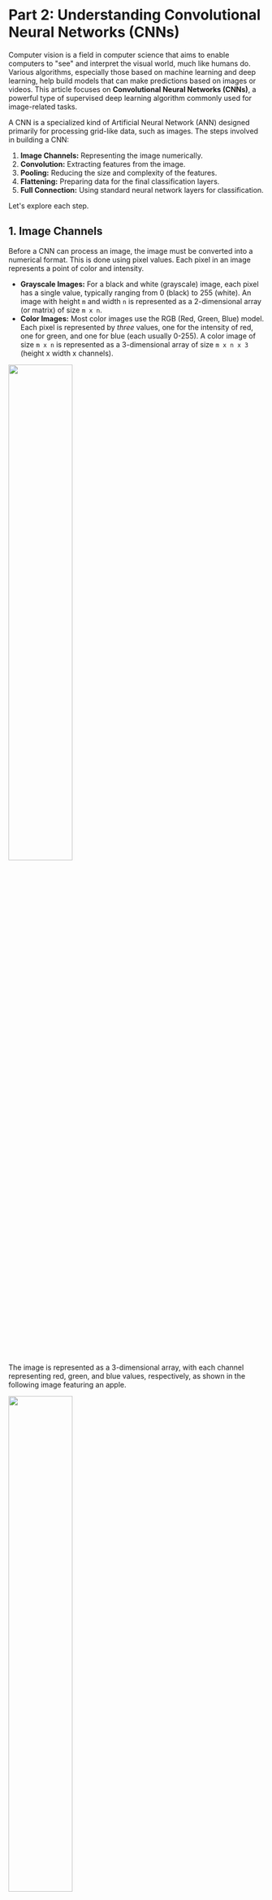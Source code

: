 # Part 2: Understanding Convolutional Neural Networks (CNNs)

Computer vision is a field in computer science that aims to enable computers to "see" and interpret the visual world, much like humans do. Various algorithms, especially those based on machine learning and deep learning, help build models that can make predictions based on images or videos. This article focuses on **Convolutional Neural Networks (CNNs)**, a powerful type of supervised deep learning algorithm commonly used for image-related tasks.

A CNN is a specialized kind of Artificial Neural Network (ANN) designed primarily for processing grid-like data, such as images. The steps involved in building a CNN:

1.  **Image Channels:** Representing the image numerically.
2.  **Convolution:** Extracting features from the image.
3.  **Pooling:** Reducing the size and complexity of the features.
4.  **Flattening:** Preparing data for the final classification layers.
5.  **Full Connection:** Using standard neural network layers for classification.

Let's explore each step.

## 1. Image Channels

Before a CNN can process an image, the image must be converted into a numerical format. This is done using pixel values. Each pixel in an image represents a point of color and intensity.

*   **Grayscale Images:** For a black and white (grayscale) image, each pixel has a single value, typically ranging from 0 (black) to 255 (white). An image with height `m` and width `n` is represented as a 2-dimensional array (or matrix) of size `m x n`.
*   **Color Images:** Most color images use the RGB (Red, Green, Blue) model. Each pixel is represented by *three* values, one for the intensity of red, one for green, and one for blue (each usually 0-255). A color image of size `m x n` is represented as a 3-dimensional array of size `m x n x 3` (height x width x channels).

<!-- ![Image channel description](./img/image-channel.png) -->
<img src="./img/image-channel.png" width="50%">

The image is represented as a 3-dimensional array, with each channel representing red, green, and blue values, respectively, as shown in the following image featuring an apple.

<!-- ![apple channel](./img/apple-channel.jpg) -->
<img src="./img/apple-channel.jpg" width="50%">

***
**Code Example: Image Channels (RGB)**

The following code snippet demonstrates how a small 3x3 pixel color image is represented as a NumPy array and how its individual Red, Green, and Blue channels can be separated:

```python
# Cell 1: Image Channels (RGB)
import numpy as np
import matplotlib.pyplot as plt

# Simulate a tiny 3x3 RGB image (values 0-255)
# Shape: (height, width, channels)
tiny_rgb_image = np.array([
    [[255, 0, 0], [0, 255, 0], [0, 0, 255]],      # Row 1: Red, Green, Blue pixels
    [[255, 255, 0], [255, 0, 255], [0, 255, 255]], # Row 2: Yellow, Magenta, Cyan
    [[255, 255, 255], [128, 128, 128], [0, 0, 0]]  # Row 3: White, Gray, Black
], dtype=np.uint8)

print("Original Image Shape (Height, Width, Channels):", tiny_rgb_image.shape)

# Extract channels (Slicing the last dimension)
red_channel = tiny_rgb_image[:, :, 0]   # Index 0
green_channel = tiny_rgb_image[:, :, 1] # Index 1
blue_channel = tiny_rgb_image[:, :, 2]  # Index 2

# Display the channels and the combined image
fig, axs = plt.subplots(1, 4, figsize=(12, 3))
axs[0].imshow(red_channel, cmap='Reds_r'); axs[0].set_title('Red Channel'); axs[0].axis('off')
axs[1].imshow(green_channel, cmap='Greens_r'); axs[1].set_title('Green Channel'); axs[1].axis('off')
axs[2].imshow(blue_channel, cmap='Blues_r'); axs[2].set_title('Blue Channel'); axs[2].axis('off')
axs[3].imshow(tiny_rgb_image); axs[3].set_title('Combined RGB'); axs[3].axis('off')
plt.tight_layout(); plt.show()

# Print the numerical values
print("\nRed Channel Values:\n", red_channel)
print("\nGreen Channel Values:\n", green_channel)
print("\nBlue Channel Values:\n", blue_channel)
```


**Visualizing RGB Channels with an Online Tool**

To get a better visual intuition of how an image is split into its Red, Green, and Blue components, you can use online tools. These tools often display each channel as a separate grayscale image, where brighter areas indicate higher intensity of that specific color in the original image. This can help solidify the concept of channels representing different color information.

For example, you can upload [an image](./img/apple.jpg) to a site like [Online Image Color Channel Separator](https://onlinetools.com/image/separate-image-color-channels) to see this separation visually.


***

## 2. Convolution


### Inspiration from the Brain: Hierarchical Vision

Before diving into the mechanics of CNNs, it's helpful to understand their inspiration: the human visual system. Our brains don't process an entire scene instantly. Instead, visual information travels through different areas of the brain, particularly the visual cortex located in the occipital lobe, processing features in a hierarchical manner.

<img src="./img/v1.png" alt="Abstract illustration of visual areas in the human brain, showing Primary visual cortex (V1), V2, V3, and higher areas like Posterior parietal cortex and Inferior temporal cortex." width="50%">

> Image source: [Perkins School for the Blind, Adapted from Banich and Compton (2018)](https://www.perkins.org/higher-order-visual-pathways-and-the-cvi-brain/)

As shown in the illustration above:

1.  Information first hits the **Primary Visual Cortex (V1)**. Neurons here respond to simple features like edges, lines, and orientations.
2.  This output is passed to subsequent areas like **V2** and **V3**. Neurons in these areas combine the simple features detected in V1 to recognize more complex shapes, corners, and textures.
3.  Further processing in higher-level areas (like the Inferior Temporal Cortex, not fully detailed here) combines these shapes to recognize complex objects (like faces, chairs, or the apple from our earlier example).

**The Connection to CNNs:**

Convolutional Neural Networks are designed to mimic this hierarchical feature learning. The **Convolutional layers** in a CNN act similarly to these stages in the visual cortex:

*   **Early convolutional layers** (closer to the input image) automatically learn to detect simple features like edges and corners.
*   **Deeper convolutional layers** (further into the network) receive input from earlier layers and learn to combine those simple features to detect more complex patterns, textures, parts of objects, and eventually entire objects.

This biological inspiration helps explain why CNNs are structured with multiple layers and why convolution is such a fundamental operation for image understanding. Now, let's look at how the convolution operation actually achieves this feature extraction.

### CNN

**Purpose:** Now that the image is represented numerically, the next step is to identify important visual features within it. Convolution is the core operation CNNs use for this feature extraction (e.g., finding edges, corners, textures).

Think of convolution like sliding a small specialized magnifying glass over the image. This "magnifying glass" is called a **filter** or **kernel**, and it's designed to detect a specific pattern. When the filter is over a part of the image that matches its pattern, it produces a strong signal (high value); otherwise, the signal is weak (low value). This process creates an output map, called a **feature map**, which highlights where the specific feature appears in the original image.

**Important Note:** While we often use simple, predefined filters (like edge detectors) for explanation, a key strength of CNNs is that they *learn* the optimal filter values during the training process based on the task (e.g., classifying cats vs. dogs).

### How Features are Detected

To extract features, we use a filter (kernel). The filter slides across the input image's numerical array. At each position, the filter's values are multiplied element-wise with the underlying patch of the image, and the results are summed up to produce a single value in the feature map.

<img src="./img/2b1.jpg" alt="" width="50%">

For simplicity, the following animation shows how an edge detector filter might be applied to just one channel (e.g., the blue channel) of an image. The resulting feature map highlights the edges found.

<!-- ![Animation showing how an edge detector filter is applied to the blue channel output.](./img/convolution.gif) -->
<img src="./img/convolution.gif" width="50%">

The filter used in the animation is size `3x3` applied to an input of size `5x5`. The resulting feature map is size `3x3`. In summary, for an input image of size `n x n` and a filter of size `m x m` (with stride 1, no padding), the resulting output is of size `(n - m + 1) x (n - m + 1)`.

***
**Code Example: Feature Detection (Single Filter Convolution)**

This code applies a 3x3 vertical edge detection filter to a 5x5 single-channel input, producing a 3x3 feature map.

<details>
<summary>Step 1/9: Setup (Loading a Real Image)</summary>

Let's load a real image from the web. We'll use a picture of a Pigeon. We will load it, convert it to RGB (just in case it's [RGBA](https://www.w3schools.com/Css/css_colors_rgb.asp) or other), resize it slightly for faster processing, and also create a grayscale version for single-channel demonstrations.

```python
# Cell 1.5: Setup - Load and Prepare a Real Image
import numpy as np
import matplotlib.pyplot as plt
from PIL import Image
import requests
from io import BytesIO
from scipy.signal import convolve2d

# --- Image Loading ---
try:
    # Example image URL (Wikimedia Commons - Bicycle) - Check license if using elsewhere!
    #image_url = "https://upload.wikimedia.org/wikipedia/commons/thumb/4/41/Left_side_of_Flying_Pigeon.jpg/640px-Left_side_of_Flying_Pigeon.jpg" # Option 1
    image_url = "https://raw.githubusercontent.com/ML-Course-2025/session6/refs/heads/main/material/img/640px-Left_side_of_Flying_Pigeon.jpg" # Option 2

    response = requests.get(image_url)
    response.raise_for_status() # Raise an exception for bad status codes
    img_pil = Image.open(BytesIO(response.content)).convert('RGB')

    # Resize for faster processing (optional, maintains aspect ratio)
    img_pil.thumbnail((256, 256)) # Max size 256x256

    # Convert to NumPy arrays
    img_rgb = np.array(img_pil).astype(np.float32) / 255.0 # Normalize to 0.0-1.0
    img_gray = np.array(img_pil.convert('L')).astype(np.float32) / 255.0 # Grayscale version, normalized

    print(f"Image loaded successfully.")
    print(f"Original Color Image Shape (H, W, C): {img_rgb.shape}")
    print(f"Grayscale Image Shape (H, W): {img_gray.shape}")

    # Display loaded images
    plt.figure(figsize=(8, 4))
    plt.subplot(1, 2, 1)
    plt.imshow(img_rgb)
    plt.title("Original Color Image")
    plt.axis('off')
    plt.subplot(1, 2, 2)
    plt.imshow(img_gray, cmap='gray')
    plt.title("Grayscale Version")
    plt.axis('off')
    plt.tight_layout()
    plt.show()

except requests.exceptions.RequestException as e:
    print(f"Error loading image from URL: {e}")
    # Use placeholder arrays if image loading fails
    img_rgb = np.random.rand(100, 100, 3)
    img_gray = np.random.rand(100, 100)
    print("Using random noise array as fallback.")
except Exception as e:
     print(f"An error occurred: {e}")
     img_rgb = np.random.rand(100, 100, 3)
     img_gray = np.random.rand(100, 100)
     print("Using random noise array as fallback.")


# --- Define Filters (We'll reuse these) ---
# Vertical Edge Detection
filter_vertical = np.array([
    [ 1, 0, -1],
    [ 2, 0, -2],
    [ 1, 0, -1]
], dtype=np.float32)

# Horizontal Edge Detection
filter_horizontal = np.array([
    [ 1,  2,  1],
    [ 0,  0,  0],
    [-1, -2, -1]
], dtype=np.float32)

# Sharpen Filter
filter_sharpen = np.array([
    [ 0, -1,  0],
    [-1,  5, -1],
    [ 0, -1,  0]
], dtype=np.float32)
```
</details>

<details>
<summary>Step 2/9: How Features are Detected (Convolution with one filter on Real Image)</summary>

```python
# Cell 2: How Features are Detected (Convolution with one filter on Real Image)

# Check if image loading was successful
if 'img_gray' not in globals():
    print("Grayscale image not loaded. Please run the setup cell first.")
else:
    # Use the grayscale image and the vertical edge filter
    input_image = img_gray
    filter_kernel = filter_vertical

    print("Input Image Shape:", input_image.shape)
    print("Filter Kernel Shape:", filter_kernel.shape)

    # Apply convolution (mode='valid' means no padding)
    # Flip kernel for strict convolution definition
    feature_map = convolve2d(input_image, np.flipud(np.fliplr(filter_kernel)), mode='valid')
    output_shape = feature_map.shape
    print(f"Feature Map Shape: {output_shape}")

    # Display
    plt.figure(figsize=(12, 4))
    plt.subplot(1, 3, 1)
    plt.imshow(input_image, cmap='gray')
    plt.title(f'Input Grayscale ({input_image.shape[0]}x{input_image.shape[1]})')
    plt.axis('off')

    plt.subplot(1, 3, 2)
    plt.imshow(filter_kernel, cmap='coolwarm')
    plt.title(f'Filter Kernel ({filter_kernel.shape[0]}x{filter_kernel.shape[1]})')
    plt.axis('off')

    plt.subplot(1, 3, 3)
    # Display absolute value or clip for better visualization of edges
    plt.imshow(np.abs(feature_map), cmap='gray')
    plt.title(f'Feature Map ({output_shape[0]}x{output_shape[1]})\n(Vertical Edges Enhanced)')
    plt.axis('off')

    plt.tight_layout()
    plt.show()
```
</details>

<!-- 
```python
# Cell 2: How Features are Detected (Convolution with one filter)
from scipy.signal import convolve2d # Use SciPy for a standard convolution function

# Simple 5x5 grayscale input image (simulating a right edge/corner)
input_image = np.array([
    [10, 10, 10, 10, 10], [10, 10, 10, 10, 10], [10, 10, 200, 200, 200],
    [10, 10, 200, 200, 200], [10, 10, 200, 200, 200]
], dtype=np.float32)

# Simple 3x3 filter (detects vertical edges)
filter_kernel = np.array([[ 1, 0, -1], [ 2, 0, -2], [ 1, 0, -1]], dtype=np.float32)

print("Input Image (5x5):\n", input_image)
print("\nFilter Kernel (3x3):\n", filter_kernel)

# Apply convolution using 'valid' mode (no padding)
# We flip kernel for strict convolution definition used by convolve2d
feature_map = convolve2d(input_image, np.flipud(np.fliplr(filter_kernel)), mode='valid')

print(f"\nFeature Map (Output - Shape {feature_map.shape}):\n", feature_map)

# Display
fig, axs = plt.subplots(1, 3, figsize=(9, 3))
axs[0].imshow(input_image, cmap='gray', vmin=0, vmax=255); axs[0].set_title('Input Image (5x5)'); axs[0].axis('off')
axs[1].imshow(filter_kernel, cmap='coolwarm', vmin=-4, vmax=4); axs[1].set_title('Filter Kernel (3x3)'); axs[1].axis('off')
axs[2].imshow(feature_map, cmap='gray'); axs[2].set_title(f'Feature Map ({feature_map.shape[0]}x{feature_map.shape[1]})'); axs[2].axis('off')
plt.tight_layout(); plt.show()
``` -->

**Other Examples:**

<img src="./img/2b2.png" alt="" width="50%">

<img src="./img/2c.jpg" alt="" width="50%">

***

### Strided Convolutions

**Purpose:** Striding allows the filter to skip pixels as it slides across the input image, effectively downsampling the output. This reduces the size of the resulting feature map more significantly and speeds up computation.

**Process:** Instead of moving one pixel at a time (stride=1), the filter can jump, for example, 2 pixels (stride=2) horizontally and vertically.

The following animation shows the same convolution as before, but with a stride of 2 steps.

<!-- ![Stride](./img/stride2.gif) -->
<img src="./img/stride2.gif" width="50%">

The `3x3` filter applied to the `5x5` input with `stride=2` results in a `2x2` feature map. In summary, for an input `n x n`, filter `m x m`, and stride `k`, the output size is `floor((n - m) / k + 1) x floor((n - m) / k + 1)`.

***
**Code Example: Strided Convolution**

This code demonstrates convolution with `stride=3`.

```python
# Cell 3: Striding on Real Image

# Check if image loading was successful
if 'img_gray' not in globals():
    print("Grayscale image not loaded. Please run the setup cell first.")
else:
    # Use grayscale image and horizontal edge filter this time
    input_image = img_gray
    filter_kernel = filter_horizontal # Let's use the horizontal one here

    # Manual convolution calculation with stride = 3 (more noticeable reduction)
    stride = 3
    input_h, input_w = input_image.shape
    filter_h, filter_w = filter_kernel.shape
    # Calculate output dimensions
    output_h = int(np.floor((input_h - filter_h) / stride)) + 1
    output_w = int(np.floor((input_w - filter_w) / stride)) + 1
    feature_map_strided = np.zeros((output_h, output_w), dtype=np.float32)

    # Perform the convolution manually stepping by 'stride'
    for i in range(output_h):
        for j in range(output_w):
            start_row, start_col = i * stride, j * stride
            patch = input_image[start_row : start_row + filter_h, start_col : start_col + filter_w]
            # Ensure patch dimensions match filter if near edge with stride
            if patch.shape == filter_kernel.shape:
                 feature_map_strided[i, j] = np.sum(patch * filter_kernel)

    print(f"Input Shape: {input_image.shape}, Filter Shape: {filter_kernel.shape}")
    print(f"Output Feature Map with Stride={stride} Shape: ({output_h}x{output_w})")

    # Display
    plt.figure(figsize=(12, 4))
    plt.subplot(1, 3, 1)
    plt.imshow(input_image, cmap='gray')
    plt.title(f'Input Grayscale ({input_image.shape[0]}x{input_image.shape[1]})')
    plt.axis('off')

    plt.subplot(1, 3, 2)
    plt.imshow(filter_kernel, cmap='coolwarm')
    plt.title(f'Filter Kernel ({filter_kernel.shape[0]}x{filter_kernel.shape[1]})')
    plt.axis('off')

    plt.subplot(1, 3, 3)
    plt.imshow(np.abs(feature_map_strided), cmap='gray')
    plt.title(f'Feature Map (Stride={stride}, {output_h}x{output_w})\n(Horizontal Edges)')
    plt.axis('off')

    plt.tight_layout()
    plt.show()
```

<!-- 
```python
# Cell 3: Striding
# Re-use input and filter from previous example
input_image = np.array([
    [10, 10, 10, 10, 10], [10, 10, 10, 10, 10], [10, 10, 200, 200, 200],
    [10, 10, 200, 200, 200], [10, 10, 200, 200, 200]
], dtype=np.float32)
filter_kernel = np.array([[ 1, 0, -1], [ 2, 0, -2], [ 1, 0, -1]], dtype=np.float32)

# Manual convolution calculation with stride = 2
stride = 2
input_h, input_w = input_image.shape
filter_h, filter_w = filter_kernel.shape
output_h = int(np.floor((input_h - filter_h) / stride)) + 1
output_w = int(np.floor((input_w - filter_w) / stride)) + 1
feature_map_strided = np.zeros((output_h, output_w), dtype=np.float32)

for i in range(output_h):
    for j in range(output_w):
        patch = input_image[i*stride : i*stride + filter_h, j*stride : j*stride + filter_w]
        feature_map_strided[i, j] = np.sum(patch * filter_kernel)

print("Input Image (5x5):\n", input_image)
print("\nFilter Kernel (3x3):\n", filter_kernel)
print(f"\nFeature Map with Stride={stride} (Output - {output_h}x{output_w}):\n", feature_map_strided)

# Display
fig, axs = plt.subplots(1, 3, figsize=(9, 3))
axs[0].imshow(input_image, cmap='gray', vmin=0, vmax=255); axs[0].set_title('Input Image (5x5)'); axs[0].axis('off')
axs[1].imshow(filter_kernel, cmap='coolwarm', vmin=-4, vmax=4); axs[1].set_title('Filter Kernel (3x3)'); axs[1].axis('off')
axs[2].imshow(feature_map_strided, cmap='gray'); axs[2].set_title(f'Feature Map (Stride={stride}, {output_h}x{output_w})'); axs[2].axis('off')
plt.tight_layout(); plt.show()
``` -->
***

### Padding

**Purpose:** Convolution (especially without stride) reduces the spatial dimensions of the feature map. Also, pixels near the border of the image are processed fewer times by the filter than pixels in the center. **Padding** addresses these issues by:
1.  Allowing control over the output feature map size (e.g., keeping it the same as the input using "same" padding).
2.  Ensuring pixels at the edges and corners are processed more thoroughly by the filter.

**Process:** Padding involves adding extra rows and columns of zeros (usually) around the border of the input image *before* applying the convolution.

The following animation shows how 1 layer of zero-padding is added to the input array before the filter is applied.

<!-- ![Padding](./img/padding.gif) -->
<img src="./img/padding.gif" width="50%">

With one layer of padding (`p=1`), the `5x5` input becomes `7x7`. Applying a `3x3` filter (`m=3`) with `stride=1` then results in a `5x5` output, preserving the original spatial dimensions. In general, for input `n x n`, filter `m x m`, padding `p`, and stride `k=1`, the output size is `(n + 2p - m + 1) x (n + 2p - m + 1)`.

***
**Code Example: Padding**

This code adds `padding=1` before convolution to maintain the output size.

```python
# Cell 4: Padding on Real Image

# Check if image loading was successful
if 'img_gray' not in globals():
    print("Grayscale image not loaded. Please run the setup cell first.")
else:
    # Use grayscale image and the sharpen filter
    input_image = img_gray
    filter_kernel = filter_sharpen

    # Add padding (p=1 layer of zeros)
    padding = 1
    padded_image = np.pad(input_image, pad_width=((padding, padding), (padding, padding)), mode='constant', constant_values=0)

    print(f"Original Input Shape: {input_image.shape}")
    print(f"Padded Image Shape: {padded_image.shape}")

    # Apply convolution (stride=1) to the *padded* image using 'valid' mode
    feature_map_padded = convolve2d(padded_image, np.flipud(np.fliplr(filter_kernel)), mode='valid')
    output_shape = feature_map_padded.shape
    print(f"Output Feature Map Shape after Padding: {output_shape}")
    # Note: Output size = (Input_Padded - Filter + 1) should be same as Original Input

    # Display
    plt.figure(figsize=(12, 4))
    plt.subplot(1, 3, 1)
    plt.imshow(padded_image, cmap='gray')
    plt.title(f'Padded Input ({padded_image.shape[0]}x{padded_image.shape[1]})')
    plt.axis('off')

    plt.subplot(1, 3, 2)
    plt.imshow(filter_kernel, cmap='coolwarm', vmin=-1.1, vmax=5.1) # Adjust vmin/vmax for sharpen filter
    plt.title(f'Filter Kernel ({filter_kernel.shape[0]}x{filter_kernel.shape[1]})')
    plt.axis('off')

    plt.subplot(1, 3, 3)
    # Clip values to 0-1 range for display after sharpening
    plt.imshow(np.clip(feature_map_padded, 0, 1), cmap='gray')
    plt.title(f'Feature Map ({output_shape[0]}x{output_shape[1]})\n(Sharpened)')
    plt.axis('off')

    plt.tight_layout()
    plt.show()
```
<!-- 
```python
# Cell 4: Padding
# Re-use input and filter
input_image = np.array([
    [10, 10, 10, 10, 10], [10, 10, 10, 10, 10], [10, 10, 200, 200, 200],
    [10, 10, 200, 200, 200], [10, 10, 200, 200, 200]
], dtype=np.float32)
filter_kernel = np.array([[ 1, 0, -1], [ 2, 0, -2], [ 1, 0, -1]], dtype=np.float32)

# Add padding (p=1 layer of zeros)
padding = 1
padded_image = np.pad(input_image, pad_width=((padding, padding), (padding, padding)), mode='constant', constant_values=0)

print("Original Input Image (5x5):\n", input_image)
print(f"\nPadded Image ({padded_image.shape[0]}x{padded_image.shape[1]}):\n", padded_image)

# Apply convolution (stride=1) to the *padded* image using 'valid' mode
feature_map_padded = convolve2d(padded_image, np.flipud(np.fliplr(filter_kernel)), mode='valid')

print("\nFilter Kernel (3x3):\n", filter_kernel)
print(f"\nFeature Map after Padding (Output - {feature_map_padded.shape}):\n", feature_map_padded) # Output is 5x5

# Display
fig, axs = plt.subplots(1, 3, figsize=(9, 3))
axs[0].imshow(padded_image, cmap='gray', vmin=0, vmax=255); axs[0].set_title(f'Padded Input ({padded_image.shape[0]}x{padded_image.shape[1]})'); axs[0].axis('off')
axs[1].imshow(filter_kernel, cmap='coolwarm', vmin=-4, vmax=4); axs[1].set_title('Filter Kernel (3x3)'); axs[1].axis('off')
axs[2].imshow(feature_map_padded, cmap='gray'); axs[2].set_title(f'Feature Map ({feature_map_padded.shape[0]}x{feature_map_padded.shape[1]})'); axs[2].axis('off')
plt.tight_layout(); plt.show()
``` 
-->
***

### How Convolutions Apply over RGB Channels

**Process:** When dealing with color images (e.g., 3 channels: R, G, B), the convolution filter must also have the same number of channels (depth). So, if the input is `n x n x 3`, a `m x m` filter will actually be `m x m x 3`.

The 3D filter slides over the 3D input patch. The element-wise multiplication and summation happens across *all three channels simultaneously*. The crucial point is that all these results (from R, G, and B interactions with their respective filter channels) are summed up into a *single* number for that position in the output feature map. Therefore, even with a 3-channel input and a 3-channel filter, the resulting feature map is still **2-dimensional**.

<!-- ![RGB convolutions](./img/RGB_Convolutions.png) -->
<img src="./img/RGB_Convolutions.png" width="50%">

For a `5x5` image represented over 3 channels (`5x5x3` array), a `3x3` filter (represented as a `3x3x3` array) produces a single `4x4` feature map (assuming stride=1, no padding: `(5-3+1) = 3+1 = 4`).

***
**Code Example: Convolution over RGB Channels**

This code applies one 3x3x3 filter to a 5x5x3 input, producing a single 3x3 feature map (using stride=1 and 'valid'/no padding for simplicity).

```python
# Cell 5: How Convolutions are Applied over RGB Channels (Real Image)

# Check if image loading was successful
if 'img_rgb' not in globals():
    print("Color image not loaded. Please run the setup cell first.")
else:
    # Use the COLOR image (H, W, C)
    input_rgb = img_rgb

    # Create a 3x3x3 filter - e.g., detect vertical edges strongly in Red, ignore Green, weakly in Blue
    filter_rgb_single = np.zeros((3, 3, 3), dtype=np.float32)
    filter_rgb_single[:, :, 0] = filter_vertical # Strong vertical edge in Red (Ch 0)
    filter_rgb_single[:, :, 1] = 0               # Ignore Green (Ch 1)
    filter_rgb_single[:, :, 2] = filter_vertical * 0.5 # Weak vertical edge in Blue (Ch 2)

    print("Input RGB Image Shape (H, W, C):", input_rgb.shape)
    print("Filter RGB Shape (H, W, C):", filter_rgb_single.shape)

    # Manual convolution (stride=1, no padding)
    stride = 1
    input_h, input_w, input_c = input_rgb.shape
    filter_h, filter_w, filter_c = filter_rgb_single.shape
    output_h = ((input_h - filter_h) // stride) + 1
    output_w = ((input_w - filter_w) // stride) + 1
    feature_map_rgb_combined = np.zeros((output_h, output_w), dtype=np.float32)

    for i in range(output_h):
        for j in range(output_w):
            patch = input_rgb[i*stride : i*stride + filter_h, j*stride : j*stride + filter_w, :]
            if patch.shape == filter_rgb_single.shape:
                activation = np.sum(patch * filter_rgb_single) # Sum over all H*W*C elements
                feature_map_rgb_combined[i, j] = activation

    print(f"Combined Feature Map Shape (Output is 2D): {feature_map_rgb_combined.shape}")

    # Display (Input R channel, Filter R channel, combined output map)
    plt.figure(figsize=(12, 4))
    plt.subplot(1, 3, 1)
    plt.imshow(input_rgb[:,:,0], cmap='Reds_r') # Show R channel of input
    plt.title('Input (Red Ch.)')
    plt.axis('off')

    plt.subplot(1, 3, 2)
    plt.imshow(filter_rgb_single[:,:,0], cmap='coolwarm') # Show R channel of filter
    plt.title('Filter (Red Ch.)')
    plt.axis('off')

    plt.subplot(1, 3, 3)
    plt.imshow(np.abs(feature_map_rgb_combined), cmap='gray') # Show absolute value
    plt.title(f'Combined Output Map ({output_h}x{output_w})\n(Color Filter Applied)')
    plt.axis('off')

    plt.tight_layout()
    plt.show()
```
<!-- 
```python
# Cell 5: How Convolutions are Applied over RGB Channels
# Simulate a 5x5x3 RGB input image
input_rgb = np.zeros((5, 5, 3), dtype=np.float32)
input_rgb[2:, 2:, 0] = 200 # Red corner (Ch 0)
input_rgb[1:4, 1:4, 1] = 150 # Green square (Ch 1)
input_rgb[:3, :3, 2] = 100 # Blue corner (Ch 2)

# Simulate a 3x3x3 filter
filter_rgb = np.zeros((3, 3, 3), dtype=np.float32)
filter_rgb[:, :, 0] = np.array([[1, 0, -1], [2, 0, -2], [1, 0, -1]]) # Vertical edge in Red
filter_rgb[:, :, 1] = 0 # Ignore Green
filter_rgb[:, :, 2] = np.array([[0, 0, 0], [0, 1, 0], [0, 0, 0]]) * 0.5 # Faint center detector in Blue

print("Input RGB Image Shape (H, W, C):", input_rgb.shape)
print("Filter RGB Shape (H, W, C):", filter_rgb.shape)

# Apply convolution (manual calculation, stride=1, no padding)
stride = 1
input_h, input_w, input_c = input_rgb.shape
filter_h, filter_w, filter_c = filter_rgb.shape
output_h = ((input_h - filter_h) // stride) + 1 # (5-3)//1 + 1 = 3
output_w = ((input_w - filter_w) // stride) + 1 # (5-3)//1 + 1 = 3
feature_map_rgb_combined = np.zeros((output_h, output_w), dtype=np.float32)

for i in range(output_h):
    for j in range(output_w):
        patch = input_rgb[i*stride : i*stride + filter_h, j*stride : j*stride + filter_w, :]
        activation = np.sum(patch * filter_rgb) # Sum over all H*W*C elements
        feature_map_rgb_combined[i, j] = activation

print(f"\nCombined Feature Map (Output Shape {feature_map_rgb_combined.shape}):\n", feature_map_rgb_combined)

# Display
fig, axs = plt.subplots(1, 3, figsize=(9, 3))
axs[0].imshow(input_rgb[:,:,0], cmap='gray', vmin=0, vmax=255); axs[0].set_title('Input (R Ch.)'); axs[0].axis('off')
axs[1].imshow(filter_rgb[:,:,0], cmap='coolwarm', vmin=-4, vmax=4); axs[1].set_title('Filter (R Ch.)'); axs[1].axis('off')
axs[2].imshow(feature_map_rgb_combined, cmap='gray'); axs[2].set_title(f'Combined Output Map ({output_h}x{output_w})'); axs[2].axis('off')
plt.tight_layout(); plt.show()
``` 
-->
***

### How Convolutions Apply with More Than One Filter

**Purpose:** A single filter detects only one feature type. CNNs use *multiple* filters in the same convolutional layer to learn a richer set of features simultaneously (e.g., vertical edges, horizontal edges, curves, textures).

**Process:** If a convolutional layer has `F` filters, each filter (size `m x m x C`) is applied independently to the input (`n x n x C`). This generates `F` separate 2D feature maps. These maps are then stacked together along the depth dimension, creating a final output volume of size `(n-m+1) x (n-m+1) x F` (assuming stride=1, no padding).

<!-- ![Filters](./img/Filters_Convolutions.png) -->
<img src="./img/Filters_Convolutions.png" width="50%">

The image shows applying three different filters to the RGB input. Each filter produces its own 2D feature map (size `4x4` in the example). Stacking these results produces a `4x4x3` output volume.

***
**Code Example: Convolution with Multiple Filters**

This code applies two different 3x3x3 filters to the 5x5x3 input, resulting in a 3x3x2 output volume (using stride=1, 'valid'/no padding).

```python
# Cell 6: How Convolutions are Applied with More Than One Filter (Real Image)

# Check if image loading was successful
if 'img_rgb' not in globals():
    print("Color image not loaded. Please run the setup cell first.")
else:
    # Use the COLOR image
    input_rgb = img_rgb

    # Define TWO different 3x3x3 filters
    # Filter 1: Vertical Edge detector (strong on Red, weak on Blue)
    filter_1_rgb = np.zeros((3, 3, 3), dtype=np.float32)
    filter_1_rgb[:, :, 0] = filter_vertical * 1.0
    filter_1_rgb[:, :, 2] = filter_vertical * 0.5

    # Filter 2: Horizontal Edge detector (strong on Green)
    filter_2_rgb = np.zeros((3, 3, 3), dtype=np.float32)
    filter_2_rgb[:, :, 1] = filter_horizontal * 1.0

    filters_list = [filter_1_rgb, filter_2_rgb]
    num_filters = len(filters_list)

    print("Input RGB Image Shape (H, W, C):", input_rgb.shape)
    print("Number of Filters:", num_filters)

    # Apply each filter (stride=1, no padding)
    stride = 1
    input_h, input_w, input_c = input_rgb.shape
    filter_h, filter_w, filter_c = filters_list[0].shape
    output_h = ((input_h - filter_h) // stride) + 1
    output_w = ((input_w - filter_w) // stride) + 1
    # Output will have shape (H, W, NumFilters)
    output_feature_maps = np.zeros((output_h, output_w, num_filters), dtype=np.float32)

    for f_idx, current_filter in enumerate(filters_list):
        for i in range(output_h):
            for j in range(output_w):
                patch = input_rgb[i*stride : i*stride + filter_h, j*stride : j*stride + filter_w, :]
                if patch.shape == current_filter.shape:
                     activation = np.sum(patch * current_filter)
                     output_feature_maps[i, j, f_idx] = activation

    print(f"Stacked Output Feature Maps Shape (H, W, NumFilters): {output_feature_maps.shape}")

    # Display the input R channel and the two resulting feature maps
    plt.figure(figsize=(12, 4))
    plt.subplot(1, 1 + num_filters, 1)
    plt.imshow(input_rgb[:,:,0], cmap='Reds_r') # Show R channel of input
    plt.title('Input (Red Ch.)')
    plt.axis('off')

    # Display each feature map
    for f_idx in range(num_filters):
        plt.subplot(1, 1 + num_filters, f_idx + 2)
        plt.imshow(np.abs(output_feature_maps[:, :, f_idx]), cmap='gray')
        plt.title(f'Output Map {f_idx+1}')
        plt.axis('off')

    plt.tight_layout()
    plt.show()
```
<!-- 
```python
# Cell 6: How Convolutions are Applied with More Than One Filter
# Use the same 5x5x3 RGB input image
input_rgb = np.zeros((5, 5, 3), dtype=np.float32)
input_rgb[2:, 2:, 0] = 200; input_rgb[1:4, 1:4, 1] = 150; input_rgb[:3, :3, 2] = 100

# Define TWO different 3x3x3 filters
filter_1 = np.zeros((3, 3, 3), dtype=np.float32); filter_1[:, :, 0] = np.array([[1, 0, -1], [2, 0, -2], [1, 0, -1]]); filter_1[:, :, 1] = 0.1; filter_1[:, :, 2] = -0.1
filter_2 = np.zeros((3, 3, 3), dtype=np.float32); filter_2[:, :, 0] = -0.1; filter_2[:, :, 1] = 0.1; filter_2[:, :, 2] = np.array([[1, 2, 1], [0, 0, 0], [-1, -2, -1]])

filters = [filter_1, filter_2]
num_filters = len(filters)

print("Input RGB Image Shape (H, W, C):", input_rgb.shape)
print("Number of Filters:", num_filters)

# Apply each filter (stride=1, no padding)
stride = 1
input_h, input_w, input_c = input_rgb.shape; filter_h, filter_w, filter_c = filters[0].shape
output_h = ((input_h - filter_h) // stride) + 1; output_w = ((input_w - filter_w) // stride) + 1
output_feature_maps = np.zeros((output_h, output_w, num_filters), dtype=np.float32) # H x W x NumFilters

for f_idx, current_filter in enumerate(filters):
    for i in range(output_h):
        for j in range(output_w):
            patch = input_rgb[i*stride : i*stride + filter_h, j*stride : j*stride + filter_w, :]
            activation = np.sum(patch * current_filter)
            output_feature_maps[i, j, f_idx] = activation

print(f"\nStacked Output Feature Maps Shape (H, W, NumFilters): {output_feature_maps.shape}") # 3x3x2

# Display
fig, axs = plt.subplots(1, 1 + num_filters, figsize=(9, 3))
axs[0].imshow(input_rgb[:,:,0], cmap='gray', vmin=0, vmax=255); axs[0].set_title('Input (R Ch.)'); axs[0].axis('off')
for f_idx in range(num_filters):
    axs[f_idx+1].imshow(output_feature_maps[:, :, f_idx], cmap='gray'); axs[f_idx+1].set_title(f'Output Map {f_idx+1}'); axs[f_idx+1].axis('off')
plt.tight_layout(); plt.show()
``` 
-->
***

## 3. Pooling Layers

**Purpose:** After convolution extracts features, pooling layers (also called subsampling layers) reduce the spatial dimensions (width and height) of the feature maps. This:
1.  Reduces the amount of computation and parameters.
2.  Helps make features more robust to small variations in their exact location (achieving some "translation invariance").

**Process:** Pooling operates on each feature map independently. A window slides over the feature map (often non-overlapping, e.g., 2x2 window with stride 2), and a summary statistic is computed. Common types are:
*   **Average Pooling:** Takes the average value within the window.
*   **Max Pooling:** Takes the maximum value within the window (most common).

<img src="./img/3b.jpg" alt="" width="50%">


The following animation shows Max Pooling with a 2x2 window and stride 2 (implied by non-overlapping movement). For every 2x2 group of cells, the maximum value is selected for the output. (Note: *the animation is not quite accurate*)

<!-- ![pooling](./img/pooling.gif) -->
<img src="./img/pooling.gif" width="50%">

Note that pooling is applied independently to each feature map generated by the preceding convolutional layer.

***
**Code Example: Max Pooling**

This code demonstrates Max Pooling with a 2x2 window and stride=2 on a 4x4 feature map, resulting in a 2x2 output.

```python
# Cell 7: Pooling Layers (Max Pooling)
# Example 4x4 feature map
feature_map = np.array([
    [12, 20, 30,  0], [ 8, 18,  2, 25], [15,  5, 22, 19], [21, 10,  9, 31]
], dtype=np.float32)
print("Original Feature Map (4x4):\n", feature_map)

# Apply Max Pooling (2x2 window, stride=2)
pool_size = 2; stride = 2
map_h, map_w = feature_map.shape
output_h = int(np.floor((map_h - pool_size) / stride)) + 1 # (4-2)/2 + 1 = 2
output_w = int(np.floor((map_w - pool_size) / stride)) + 1 # (4-2)/2 + 1 = 2
pooled_map = np.zeros((output_h, output_w), dtype=np.float32)

for i in range(output_h):
    for j in range(output_w):
        patch = feature_map[i*stride : i*stride + pool_size, j*stride : j*stride + pool_size]
        pooled_map[i, j] = np.max(patch)

print(f"\nMax Pooled Map ({output_h}x{output_w}):\n", pooled_map)

# Display
fig, axs = plt.subplots(1, 2, figsize=(7, 3.5))
def plot_matrix_pooling(ax, data, title): # Helper to show values
    im = ax.imshow(data, cmap='viridis'); ax.set_title(title)
    for r in range(data.shape[0]):
        for c in range(data.shape[1]):
            ax.text(c, r, f"{data[r, c]:.0f}", ha='center', va='center', color='white' if data[r,c] < 15 else 'black')
    fig.colorbar(im, ax=ax, fraction=0.046, pad=0.04)

plot_matrix_pooling(axs[0], feature_map, 'Original Feature Map (4x4)')
plot_matrix_pooling(axs[1], pooled_map, f'Max Pooled ({output_h}x{output_w})')
plt.tight_layout(); plt.show()
```


***

## 4. Flattening

**Purpose:** The convolutional and pooling layers output multi-dimensional feature maps (e.g., `Height x Width x Channels`). Standard Artificial Neural Network layers (Fully Connected/Dense layers), used for the final classification, expect their input as a single, flat **1-dimensional vector**. Flattening converts the multi-dimensional output into this required 1D format.

**Process:** Flattening simply takes all the elements in the multi-dimensional array and arranges them sequentially into one long vector.

<!-- ![Flattening](./img/flattening.gif) -->
<img src="./img/flattening.gif" width="50%">

The animation shows the transformation of the pooled feature maps (a 3D volume) into a single column (a 1D vector). Note that in practice, flattening is applied to the entire volume of feature maps resulting from the last conv/pool layer.

***
**Code Example: Flattening**

This code flattens a small 2x2x2 volume into a 1D vector of length 8.

```python
# Cell 8: Flattening
# Example 2x2x2 volume (e.g., output from pooling 2 feature maps)
pooled_output_multi_filter = np.array([
    [[40, 55], [75, 65]], # H=0, W=0, C=0,1 | H=0, W=1, C=0,1
    [[90, 85], [95, 70]]  # H=1, W=0, C=0,1 | H=1, W=1, C=0,1
], dtype=np.float32) # Shape is (H, W, C) = (2, 2, 2)

print("Input to Flattening (Pooled Feature Maps):")
print("Shape (H, W, C):", pooled_output_multi_filter.shape)
print("Data:\n", pooled_output_multi_filter)

# Flatten the 3D array into a 1D vector (C-style order: last axis changes fastest)
flattened_vector = pooled_output_multi_filter.flatten(order='C')

print("\nFlattened Vector:")
print("Shape:", flattened_vector.shape) # (2*2*2,) = (8,)
print("Data:", flattened_vector) # Order: (0,0,0), (0,0,1), (0,1,0), (0,1,1), (1,0,0), ...

# Visualization
plt.figure(figsize=(8, 3))
plt.subplot(1, 2, 1); plt.imshow(pooled_output_multi_filter[:, :, 0], cmap='gray'); plt.title(f'Pre-Flatten (Slice 0)\nShape {pooled_output_multi_filter.shape}'); plt.axis('off')
for r in range(2):
    for c in range(2): plt.text(c, r, f'{pooled_output_multi_filter[r, c, 0]:.0f}', ha='center', va='center', color='white')
plt.subplot(1, 2, 2); plt.stem(flattened_vector); plt.title(f'Flattened Vector\nShape {flattened_vector.shape}')
plt.xticks(np.arange(len(flattened_vector))); plt.grid(True, axis='y'); plt.xlabel('Index'); plt.ylabel('Value')
plt.tight_layout(); plt.show()
```
***

## 5. Full Connection: A Simple Convolutional Network

**Purpose:** This is the final stage where the network performs classification. The flattened vector, containing extracted features, is fed into one or more standard **Fully Connected (Dense)** layers, similar to those in a basic ANN. These layers learn to combine the features to make a final prediction.

**Process:** The flattened vector is the input to the first Dense layer. Each neuron connects to all neurons in the previous layer. The last Dense layer typically has neurons equal to the number of classes (e.g., 10 for digits 0-9) and uses an activation like **Softmax** to output class probabilities.

A typical CNN architecture repeats Convolution and Pooling steps (Conv -> Pool -> Conv -> Pool -> ...) before Flattening and passing to the Fully Connected layers. The exact number of layers and their parameters depend on the specific task.

<!-- ![CNN FC](./img/CNN-Full-connection.png) -->
<img src="./img/CNN-Full-connection.png" width="50%">

The image above illustrates the end-to-end flow: an input image goes through Convolution and Pooling layers (possibly multiple times), the result is Flattened into a vector, and this vector feeds into Fully Connected (Dense) layers for final classification (e.g., predicting "apple").

***
**Code Example: Simplified CNN Flow (Conceptual)**

This code shows the conceptual flow from a tiny input through simplified Conv, ReLU, Pool, and Flatten steps, yielding the vector ready for the Dense layers.

```python
# Cell 9: Full Connection (Simplified Conceptual Flow - Steps before Dense layers)
# --- Simulate Steps on a Tiny Example ---
input_simple = np.array([[0, 0, 0, 0],[0, 200, 200, 0],[0, 200, 200, 0],[0, 0, 0, 0]], dtype=np.float32) # 1. Input
kernel_simple = np.array([[0, 1, 0],[1, -4, 1],[0, 1, 0]], dtype=np.float32) # Laplacian filter
convolved_simple = convolve2d(input_simple, np.flipud(np.fliplr(kernel_simple)), mode='valid') # 2. Convolved (2x2)
activated_simple = np.maximum(0, convolved_simple) # 3. ReLU Activated (2x2)
pooled_simple = np.array([[np.max(activated_simple)]]) # 4. Max Pooled (1x1) - Simplified pooling for 2x2 input
flattened_simple = pooled_simple.flatten() # 5. Flattened (vector size 1)

# --- Display Conceptual Flow ---
fig, axs = plt.subplots(1, 5, figsize=(15, 3.5))
def plot_matrix_fc(ax, data, title): # Helper to show values
    im = ax.imshow(data, cmap='gray', vmin=np.min(data)-1, vmax=np.max(data)+1)
    ax.set_title(f'{title}\nShape {data.shape}'); ax.axis('off')
    for r in range(data.shape[0]):
        for c in range(data.shape[1]): ax.text(c, r, f'{data[r, c]:.0f}', ha='center', va='center', color='white' if np.mean(data) > 100 else 'black') # Basic color logic

plot_matrix_fc(axs[0], input_simple, '1. Input')
plot_matrix_fc(axs[1], convolved_simple, '2. Convolved')
plot_matrix_fc(axs[2], activated_simple, '3. ReLU Activated')
plot_matrix_fc(axs[3], pooled_simple, '4. Max Pooled')
axs[4].bar(np.arange(len(flattened_simple)), flattened_simple); axs[4].set_title(f'5. Flattened\nShape {flattened_simple.shape}')
axs[4].set_xticks(np.arange(len(flattened_simple))); axs[4].grid(True, axis='y'); axs[4].set_xlabel('Index'); axs[4].set_ylabel('Value')
if len(flattened_simple) > 0: axs[4].text(0, flattened_simple[0]/2, f'{flattened_simple[0]:.0f}', ha='center', va='center', color='white')
plt.suptitle('Simplified CNN Flow (Input to Flattened Vector)')
plt.tight_layout(rect=[0, 0.03, 1, 0.93]); plt.show()

print(f"\nFinal flattened vector (ready for Dense layers): {flattened_simple}")
```

***

## Putting it Together: An Example CNN Architecture

The individual steps (Convolution, Pooling, Flattening, Full Connection) are combined to form a complete CNN. The following diagram illustrates a typical architecture:

<img src="./img/cnn-architecture.jpg" alt="Diagram showing input image -> Conv -> Pool -> Conv -> Pool -> Flatten -> Dense -> Dense -> Output" width=auto>

This structure often involves stacking convolutional and pooling layers to progressively extract more complex features before flattening and passing the information to dense layers for classification.

Let's see how a similar architecture can be implemented using the Keras library in Python:

```python
# Import necessary Keras components
from tensorflow.keras.models import Sequential
from tensorflow.keras.layers import Conv2D, MaxPooling2D, Flatten, Dense

def create_cnn_model(input_shape=(32, 32, 3), num_classes=10):
    """Creates a simple CNN model using Keras."""
    model = Sequential([
        # First Convolutional Layer: Extracts initial features
        # 32 filters, each 3x3. 'relu' activation introduces non-linearity.
        # input_shape specifies (height, width, channels) for the first layer.
        Conv2D(32, (3, 3), activation='relu', input_shape=input_shape),

        # First Pooling Layer: Reduces dimensions (downsamples)
        MaxPooling2D((2, 2)),

        # Second Convolutional Layer: Extracts more complex features
        # 64 filters, each 3x3.
        Conv2D(64, (3, 3), activation='relu'),

        # Second Pooling Layer: Further reduces dimensions
        MaxPooling2D((2, 2)),

        # Flatten Layer: Converts 3D feature maps to a 1D vector
        Flatten(),

        # First Dense (Fully Connected) Layer: Learns combinations of features
        # 64 neurons, 'relu' activation. 
        Dense(64, activation='relu'), # Adjusted to a more typical small example

        # Output Dense Layer: Produces final classification probabilities
        # 'num_classes' neurons (e.g., 10 for digits 0-9).
        # 'softmax' activation ensures outputs sum to 1 (probabilities).
        Dense(num_classes, activation='softmax')
    ])

    # Compile the model: Configure optimizer, loss function, and metrics for training
    model.compile(optimizer='adam',
                  loss='categorical_crossentropy', # Use for multi-class classification with one-hot encoded labels
                  metrics=['accuracy'])
    return model

# Example usage: Create the model and print summary
# Assuming input images are 32x32 RGB and there are 10 classes
example_model = create_cnn_model(input_shape=(32, 32, 3), num_classes=10)
example_model.summary() # Prints a table showing layers, output shapes, and parameters
```

**Explanation of the Code:**

*   `Sequential` creates a linear stack of layers.
*   `Conv2D` layers perform convolution to learn features. Key parameters include the number of filters, kernel size, activation function, and `input_shape` (only for the very first layer).
*   `MaxPooling2D` layers perform max pooling to reduce spatial dimensions.
*   `Flatten` converts the multi-dimensional output from the convolutional/pooling part into a 1D vector suitable for Dense layers.
*   `Dense` layers are standard fully connected neural network layers. The final layer uses `softmax` activation for multi-class probability outputs.
*   `model.compile` configures the learning process, specifying how the model should be updated (optimizer), how to measure error (loss), and what performance metric to track (e.g., accuracy).

***

## Beyond the Basics: Common CNN Architectures

The concepts discussed form the building blocks for many influential CNN architectures developed by researchers. These architectures often introduce innovations to improve performance, efficiency, or the ability to train deeper networks. Here are a few notable examples (from a high level):

*   **AlexNet (2012):** A pioneering deep CNN that significantly advanced image classification accuracy on the ImageNet dataset, popularizing CNNs. It used techniques like ReLU activation and dropout.
*   **VGGNet (2014):** Known for its simplicity and depth, primarily using small 3x3 convolutional filters stacked consecutively. Showed that depth was crucial for performance.
*   **GoogLeNet / Inception (2014):** Introduced "Inception modules," which performed convolutions with multiple filter sizes (1x1, 3x3, 5x5) in parallel within the same layer, capturing features at different scales efficiently.
*   **ResNet (Residual Network) (2015):** Enabled the training of extremely deep networks (over 100 layers) by introducing "skip connections" or residual blocks, which helped mitigate the vanishing gradient problem.
*   **ZFNet (2013):** An improvement on AlexNet, particularly known for its use of visualization techniques to understand the features learned by different layers of the network.

These architectures represent significant milestones and demonstrate how the fundamental CNN principles can be extended and adapted for complex computer vision tasks.

***

## Conclusion (formerly Summary)

Convolutional Neural Networks provide a powerful framework for image recognition. By sequentially applying layers for **Convolution** (feature detection), **Pooling** (downsampling), **Flattening** (vectorization), and **Full Connection** (classification), CNNs automatically learn hierarchical visual features directly from data. Understanding these building blocks is key to using and designing CNNs effectively.

<img src="./img/Convolution-Max-Pooling-Flatten.jpg" alt="" width=auto>

**Final Note:**

- **CNN (Convolutional Neural Network)** is typically used for **spatial** data, such as images. It’s great for recognizing patterns in **static** data, like textures, shapes, and structures in images or even spatial relationships in other types of structured data.
- **RNN (Recurrent Neural Network)** is designed for **sequential** data, meaning it processes information **over time**. It’s often used for things like time-series prediction, natural language processing, and speech recognition, where understanding previous steps influences the next ones.

***

## Further Exploration

- [Introduction to convolutional neural networks](https://developer.ibm.com/articles/introduction-to-convolutional-neural-networks/?mhsrc=ibmsearch_a&mhq=convolutional%20neural%20networks%26quest%3B)
- [How do convolutional neural networks work?](https://www.ibm.com/topics/convolutional-neural-networks)
- [Inspiration from the Brain: Hierarchical Vision](https://www.perkins.org/higher-order-visual-pathways-and-the-cvi-brain/)
- [T81-558: Applications of Deep Neural Networks](https://github.com/jeffheaton/t81_558_deep_learning/blob/master/t81_558_class_06_1_python_images.ipynb)
- [Convolutional Neural Networks (stanford.edu)](https://cs231n.github.io/convolutional-networks/)
- [CNN Demo](https://colab.research.google.com/github/YData123/sds365-fa24/blob/master/demos/convolution/cnn_mnist_demo.ipynb)
- [Introduction to Deep Learning with Keras and TensorFlow](https://colab.research.google.com/github/AviatorMoser/keras-mnist-tutorial/blob/master/MNIST%20in%20Keras.ipynb)
- Books:
  - Deep Learning with Python, Second Edition, By Francois Chollet
  - Deep Learning from Scratch, By Seth Weidman